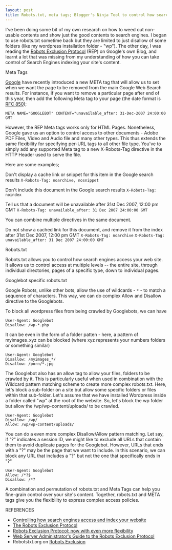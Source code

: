 ```yaml
---
layout: post
title: Robots.txt, meta tags; Blogger's Ninja Tool to control how search engines index your sit
---
```


I've been doing some bit of my own research on how to weed out non-usable contents and show just the good contents to search engines. I began to use robots.txt sometime back but they are limited to just disallow of some folders (like my wordpress installation folder - "wp"). The other day, I was reading the <a href="http://googleblog.blogspot.com/2007/07/robots-exclusion-protocol-now-with-even.html">Robots Exclusion Protocol</a> (REP) on Google's own Blog, and learnt a lot that was missing from my understanding of how you can take control of Search Engines indexing your site's content.

Meta Tags

<a href="http://www.google.com/">Google</a> have recently introduced a new META tag that will allow us to set when we want the page to be removed from the main Google Web Search results. For instance, if you want to remove a particular page after end of this year, then add the following Meta tag to your page (the date format is <a href="http://www.ietf.org/rfc/rfc0850.txt">RFC 850</a>);

`META NAME="GOOGLEBOT" CONTENT="unavailable_after: 31-Dec-2007 24:00:00 GMT`

However, the REP Meta tags works only for  HTML Pages. Nonetheless, Google gave us an option to control access to other documents - Adobe PDF Files, Video and Audio file and many other types. This thus extends the same flexibility for specifying per-URL tags to all other file type. You've to simply add any supported Meta tag to a new X-Robots-Tag directive in the HTTP Header used to serve the file.

Here are some examples;

Don't display a cache link or snippet for this item in the Google search results
`X-Robots-Tag: noarchive, nosnippet`

Don't include this document in the Google search results
`X-Robots-Tag: noindex`

Tell us that a document will be unavailable after 31st Dec 2007, 12:00 pm GMT
`X-Robots-Tag: unavailable_after: 31 Dec 2007 24:00:00 GMT`

You can combine multiple directives in the same document.

Do not show a cached link for this document, and remove it from the index after 31st Dec 2007, 12:00 pm GMT
`X-Robots-Tag: noarchive`
`X-Robots-Tag: unavailable_after: 31 Dec 2007 24:00:00 GMT`

Robots.txt

Robots.txt allows you to control how search engines access your web site. It allows us to control access at multiple levels -- the entire site, through individual directories, pages of a specific type, down to individual pages.

Googlebot specific robots.txt

Google Robots, unlike other bots, allow the use of wildcards - `*` - to match a sequence of characters. This way, we can do complex Allow and Disallow directive to the Googlebots.

To block all wordpress files from being crawled by Googlebots, we can have

```
User-Agent: Googlebot
Disallow: /wp-*.php
```

It can be even in the form of a folder patten - here, a pattern of myimages_xyz can be blocked (where xyz represents your numbers folders or something similar)

```
User-Agent: Googlebot
Disallow: /myimages_*/
Disallow: /porn/*.jpg
```

The Googlebot also has an allow tag to allow your files, folders to be crawled by it. This is particularly useful when used in combination with the Wildcard pattern matching scheme to create more complex robots.txt. Here, let's block a sub-folder on a site but allow some specific folders or files within that sub-folder. Let's assume that we have installed Wordpress inside a folder called "wp" at the root of the website. So, let's block the wp folder but allow the /wp/wp-content/uploads/ to be crawled.

```
User-Agent: Googlebot
Disallow: /wp/
Allow: /wp/wp-content/uploads/
```

You can do a even more complex Disallow/Allow pattern matching. Let say, if "?" indicates a session ID, we might like to exclude all URLs that contain them to avoid duplicate pages for the Googlebot. However, URLs that ends with a "?" may be the page that we want to include. In this scenario, we can block any URL that includes a "?" but not the one that specifically ends in "?"

```
User-Agent: Googlebot
Allow: /*?$
Disallow: /*?
```

A combination and permutation of robots.txt and Meta Tags can help you fine-grain control over your site's content. Together, robots.txt and META tags give you the flexibility to express complex access policies.

REFERENCES

- <a href="http://googleblog.blogspot.com/2007/01/controlling-how-search-engines-access.html">Controlling how search engines access and index your website</a>
- <a href="http://googleblog.blogspot.com/2007/02/robots-exclusion-protocol.html">The Robots Exclusion Protocol</a>
- <a href="http://googleblog.blogspot.com/2007/07/robots-exclusion-protocol-now-with-even.html">Robots Exclusion Protocol: now with even more flexibility</a>
- <a href="http://www.robotstxt.org/wc/exclusion-admin.html">Web Server Administrator's Guide to the Robots Exclusion Protocol</a>
- Robotstxt.org on <a href="http://www.robotstxt.org/wc/exclusion.html">Robots Exclusion</a>